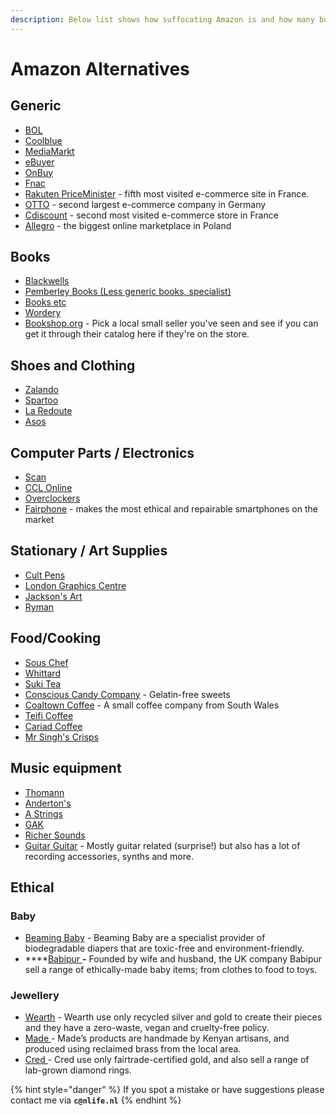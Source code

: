 ```yaml
---
description: Below list shows how suffocating Amazon is and how many businesses it affects
---
```


# Amazon Alternatives

## Generic

* [BOL](http://bol.com)
* [Coolblue](https://www.coolblue.nl)
* [MediaMarkt](https://www.mediamarkt.nl)
* [eBuyer](https://www.ebuyer.com)
* [OnBuy](https://www.onbuy.com/gb/)
* [Fnac](https://www.fnac.com)
* [Rakuten PriceMinister](https://www.priceminister.com) - fifth most visited e-commerce site in France.
* [OTTO](https://www.otto.nl) - second largest e-commerce company in Germany
* [Cdiscount](https://www.cdiscount.com) - second most visited e-commerce store in France
* [Allegro](https://allegro.pl) - the biggest online marketplace in Poland

## Books

* [Blackwells](https://blackwells.co.uk)
* [Pemberley Books (Less generic books, specialist)](https://www.pemberleybooks.com)
* [Books etc](https://www.booksetc.co.uk)
* [Wordery](https://wordery.com)
* [Bookshop.org](https://uk.bookshop.org) - Pick a local small seller you've seen and see if you can get it through their catalog here if they're on the store.

## **Shoes and Clothing**

* [Zalando](https://www.zalando.com)
* [Spartoo](https://www.spartoo.com)
* [La Redoute](https://www.laredoute.com)
* [Asos](https://marketplace.asos.com)

## **Computer Parts / Electronics**

* [Scan](https://scan.co.uk)
* [CCL Online](https://cclonline.com)
* [Overclockers](https://overclockers.co.uk)
* [Fairphone](https://www.fairphone.com/en/) - makes the most ethical and repairable smartphones on the market

## **Stationary / Art Supplies**

* [Cult Pens](https://cultpens.com)
* [London Graphics Centre](https://londongraphics.co.uk)
* [Jackson's Art](https://www.jacksonsart.com)
* [Ryman](https://ryman.co.uk)

## **Food/Cooking**

* [Sous Chef](https://souschef.co.uk)
* [Whittard](https://whittard.co.uk)
* [Suki Tea](https://suki-tea.com)
* [Conscious Candy Company](https://www.consciouscandy.co.uk) - Gelatin-free sweets
* [Coaltown Coffee](https://www.coaltowncoffee.co.uk) - A small coffee company from South Wales
* [Teifi Coffee](https://www.teificoffee.co.uk)
* [Cariad Coffee](https://www.cariadcoffee.co.uk)
* [Mr Singh's Crisps](https://mrsinghsonline.com)

## **Music equipment**

* [Thomann](https://www.thomann.de/gb/index.html)&#x20;
* [Anderton's](https://andertons.co.uk)
* [A Strings](https://astrings.co.uk)
* [GAK](https://gak.co.uk)
* [Richer Sounds](https://www.theguardian.com/business/2019/may/18/richer-sounds-boss-julian-richer-has-no-regrets)
* [Guitar Guitar](https://www.guitarguitar.co.uk) - Mostly guitar related (surprise!) but also has a lot of recording accessories, synths and more.

## Ethical

### Baby

* [Beaming Baby](https://beamingbaby.co.uk) - Beaming Baby are a specialist provider of biodegradable diapers that are toxic-free and environment-friendly.
* ****[Babipur ](https://www.babipur.co.uk)**-** Founded by wife and husband, the UK company Babipur sell a range of ethically-made baby items; from clothes to food to toys.

### Jewellery

* [Wearth](https://www.wearthlondon.com/handmade-ethical-jewellery) - Wearth use only recycled silver and gold to create their pieces and they have a zero-waste, vegan and cruelty-free policy.
* [Made ](https://www.made.uk.com)- Made’s products are handmade by Kenyan artisans, and produced using reclaimed brass from the local area.
* [Cred ](https://credjewellery.com)- Cred use only fairtrade-certified gold, and also sell a range of lab-grown diamond rings.



{% hint style="danger" %}
If you spot a mistake or have suggestions please contact me via **`c@nlife.nl`**
{% endhint %}
